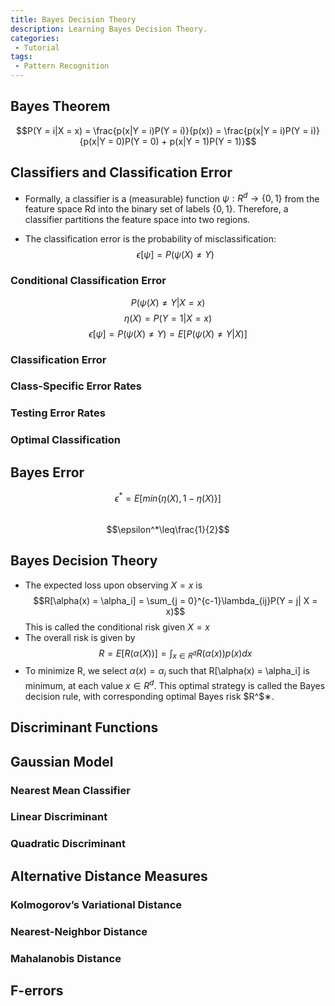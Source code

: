 ```yaml
---
title: Bayes Decision Theory
description: Learning Bayes Decision Theory.
categories:
 - Tutorial
tags:
 - Pattern Recognition
---
```



## Bayes Theorem
$$P(Y = i|X = x) = \frac{p(x|Y = i)P(Y = i)}{p(x)} = \frac{p(x|Y = i)P(Y = i)}{p(x|Y = 0)P(Y = 0) + p(x|Y = 1)P(Y = 1)}$$

## Classifiers and Classification Error
- Formally, a classifier is a (measurable) function $\psi:R^d\to\lbrace0, 1\rbrace$ from the feature space Rd into the binary set of labels $\lbrace0, 1\rbrace$. Therefore, a classifier partitions the feature space into two regions.

- The classification error is the probability of misclassification:
$$\epsilon[\psi] = P(\psi(X) \neq Y)$$

### Conditional Classification Error
$$P(\psi(X) \neq Y|X = x)$$
$$\eta(X) = P(Y = 1|X = x)$$
$$\epsilon[\psi] = P(\psi(X) \neq Y) = E[P(\psi(X) \neq Y|X)]$$
### Classification Error
### Class-Specific Error Rates
### Testing Error Rates
### Optimal Classification

## Bayes Error
$$\epsilon^* = E[min\lbrace\eta(X), 1 - \eta(X)\rbrace]$$<br/>
$$\epsilon^*\leq\frac{1}{2}$$

## Bayes Decision Theory
- The expected loss upon observing $X = x$ is
$$R[\alpha(x) = \alpha_i] = \sum_{j = 0}^{c-1}\lambda_{ij}P(Y = j| X = x)$$
This is called the conditional risk given $X = x$
- The overall risk is given by
$$R = E[R(\alpha(X))] = \int_{x∈R^d} {R(\alpha(x))p(x)}dx$$
- To minimize R, we select $\alpha(x) = \alpha_i$ such that R[\alpha(x) = \alpha_i] is minimum, at each value $x∈R^d$. This optimal strategy is called the Bayes decision rule, with corresponding optimal Bayes risk $R^$∗.

## Discriminant Functions

## Gaussian Model
### Nearest Mean Classifier
### Linear Discriminant
### Quadratic Discriminant

## Alternative Distance Measures
### Kolmogorov’s Variational Distance
### Nearest-Neighbor Distance
### Mahalanobis Distance

## F-errors
